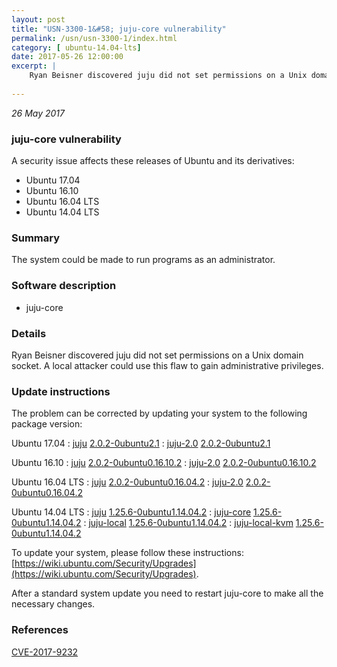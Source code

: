 ```yaml
---
layout: post
title: "USN-3300-1&#58; juju-core vulnerability"
permalink: /usn/usn-3300-1/index.html
category: [ ubuntu-14.04-lts]
date: 2017-05-26 12:00:00
excerpt: |
    Ryan Beisner discovered juju did not set permissions on a Unix domain socket. A local attacker could use this flaw to gain administrative privileges. 
    
--- 
```

 
 

*26 May 2017*

### juju-core vulnerability

A security issue affects these releases of Ubuntu and its derivatives:

* Ubuntu 17.04
* Ubuntu 16.10
* Ubuntu 16.04 LTS
* Ubuntu 14.04 LTS

### Summary

The system could be made to run programs as an administrator. 

### Software description

* juju-core 

### Details

Ryan Beisner discovered juju did not set permissions on a Unix domain socket. A local attacker could use this flaw to gain administrative privileges. 

### Update instructions

The problem can be corrected by updating your system to the following package version:

Ubuntu 17.04
 : [juju](https://launchpad.net/ubuntu/+source/juju-core) <span> [2.0.2-0ubuntu2.1](https://launchpad.net/ubuntu/+source/juju-core/2.0.2-0ubuntu2.1) </span> 
 : [juju-2.0](https://launchpad.net/ubuntu/+source/juju-core) <span> [2.0.2-0ubuntu2.1](https://launchpad.net/ubuntu/+source/juju-core/2.0.2-0ubuntu2.1) </span> 

Ubuntu 16.10
 : [juju](https://launchpad.net/ubuntu/+source/juju-core) <span> [2.0.2-0ubuntu0.16.10.2](https://launchpad.net/ubuntu/+source/juju-core/2.0.2-0ubuntu0.16.10.2) </span> 
 : [juju-2.0](https://launchpad.net/ubuntu/+source/juju-core) <span> [2.0.2-0ubuntu0.16.10.2](https://launchpad.net/ubuntu/+source/juju-core/2.0.2-0ubuntu0.16.10.2) </span> 

Ubuntu 16.04 LTS
 : [juju](https://launchpad.net/ubuntu/+source/juju-core) <span> [2.0.2-0ubuntu0.16.04.2](https://launchpad.net/ubuntu/+source/juju-core/2.0.2-0ubuntu0.16.04.2) </span> 
 : [juju-2.0](https://launchpad.net/ubuntu/+source/juju-core) <span> [2.0.2-0ubuntu0.16.04.2](https://launchpad.net/ubuntu/+source/juju-core/2.0.2-0ubuntu0.16.04.2) </span> 

Ubuntu 14.04 LTS
 : [juju](https://launchpad.net/ubuntu/+source/juju-core) <span> [1.25.6-0ubuntu1.14.04.2](https://launchpad.net/ubuntu/+source/juju-core/1.25.6-0ubuntu1.14.04.2) </span> 
 : [juju-core](https://launchpad.net/ubuntu/+source/juju-core) <span> [1.25.6-0ubuntu1.14.04.2](https://launchpad.net/ubuntu/+source/juju-core/1.25.6-0ubuntu1.14.04.2) </span> 
 : [juju-local](https://launchpad.net/ubuntu/+source/juju-core) <span> [1.25.6-0ubuntu1.14.04.2](https://launchpad.net/ubuntu/+source/juju-core/1.25.6-0ubuntu1.14.04.2) </span> 
 : [juju-local-kvm](https://launchpad.net/ubuntu/+source/juju-core) <span> [1.25.6-0ubuntu1.14.04.2](https://launchpad.net/ubuntu/+source/juju-core/1.25.6-0ubuntu1.14.04.2) </span> 

To update your system, please follow these instructions: [https://wiki.ubuntu.com/Security/Upgrades](https://wiki.ubuntu.com/Security/Upgrades).

After a standard system update you need to restart juju-core to make all the necessary changes. 

### References

 
 [CVE-2017-9232](http://people.ubuntu.com/~ubuntu-security/cve/CVE-2017-9232)
 

